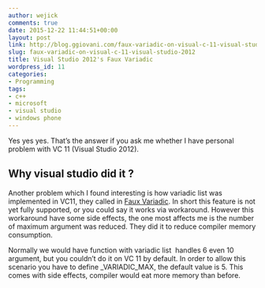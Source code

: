 ```yaml
---
author: wejick
comments: true
date: 2015-12-22 11:44:51+00:00
layout: post
link: http://blog.ggiovani.com/faux-variadic-on-visual-c-11-visual-studio-2012/
slug: faux-variadic-on-visual-c-11-visual-studio-2012
title: Visual Studio 2012's Faux Variadic
wordpress_id: 11
categories:
- Programming
tags:
- c++
- microsoft
- visual studio
- windows phone
---
```


Yes yes yes. That’s the answer if you ask me whether I have personal problem with VC 11 (Visual Studio 2012).



## Why visual studio did it ?

Another problem which I found interesting is how variadic list was implemented in VC11, they called in [Faux Variadic](http://blogs.msdn.com/b/vcblog/archive/2011/09/12/10209291.aspx). In short this feature is not yet fully supported, or you could say it works via workaround. However this workaround have some side effects, the one most affects me is the number of maximum argument was reduced. They did it to reduce compiler memory consumption.

Normally we would have function with variadic list  handles 6 even 10 argument, but you couldn’t do it on VC 11 by default. In order to allow this scenario you have to define _VARIADIC_MAX, the default value is 5. This comes with side effects, compiler would eat more memory than before.
